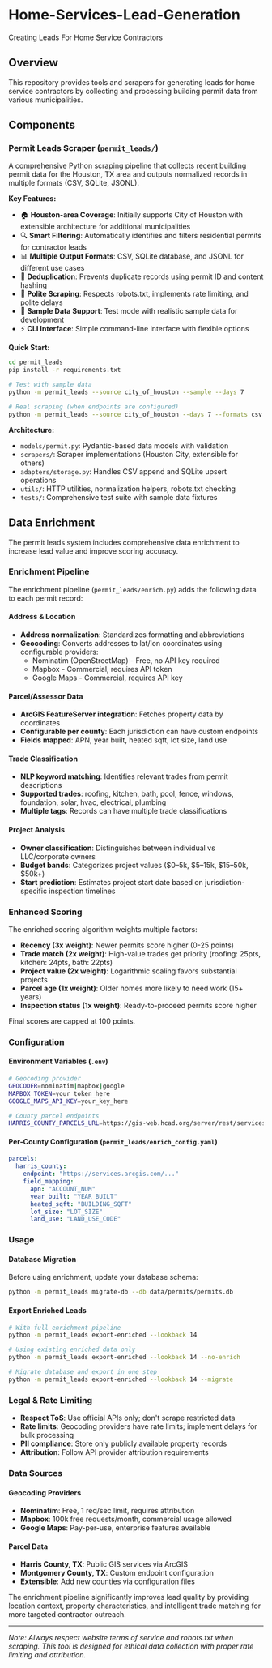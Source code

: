 # Home-Services-Lead-Generation

Creating Leads For Home Service Contractors

## Overview

This repository provides tools and scrapers for generating leads for home service contractors by collecting and processing building permit data from various municipalities.

## Components

### Permit Leads Scraper (`permit_leads/`)

A comprehensive Python scraping pipeline that collects recent building permit data for the Houston, TX area and outputs normalized records in multiple formats (CSV, SQLite, JSONL).

**Key Features:**
- 🏠 **Houston-area Coverage**: Initially supports City of Houston with extensible architecture for additional municipalities
- 🔍 **Smart Filtering**: Automatically identifies and filters residential permits for contractor leads
- 📊 **Multiple Output Formats**: CSV, SQLite database, and JSONL for different use cases
- 🔄 **Deduplication**: Prevents duplicate records using permit ID and content hashing
- 🤖 **Polite Scraping**: Respects robots.txt, implements rate limiting, and polite delays
- 🧪 **Sample Data Support**: Test mode with realistic sample data for development
- ⚡ **CLI Interface**: Simple command-line interface with flexible options

**Quick Start:**
```bash
cd permit_leads
pip install -r requirements.txt

# Test with sample data
python -m permit_leads --source city_of_houston --sample --days 7

# Real scraping (when endpoints are configured)
python -m permit_leads --source city_of_houston --days 7 --formats csv sqlite
```

**Architecture:**
- `models/permit.py`: Pydantic-based data models with validation
- `scrapers/`: Scraper implementations (Houston City, extensible for others)
- `adapters/storage.py`: Handles CSV append and SQLite upsert operations
- `utils/`: HTTP utilities, normalization helpers, robots.txt checking
- `tests/`: Comprehensive test suite with sample data fixtures

## Data Enrichment

The permit leads system includes comprehensive data enrichment to increase lead value and improve scoring accuracy.

### Enrichment Pipeline

The enrichment pipeline (`permit_leads/enrich.py`) adds the following data to each permit record:

#### Address & Location
- **Address normalization**: Standardizes formatting and abbreviations
- **Geocoding**: Converts addresses to lat/lon coordinates using configurable providers:
  - Nominatim (OpenStreetMap) - Free, no API key required
  - Mapbox - Commercial, requires API token
  - Google Maps - Commercial, requires API key

#### Parcel/Assessor Data
- **ArcGIS FeatureServer integration**: Fetches property data by coordinates
- **Configurable per county**: Each jurisdiction can have custom endpoints
- **Fields mapped**: APN, year built, heated sqft, lot size, land use

#### Trade Classification
- **NLP keyword matching**: Identifies relevant trades from permit descriptions
- **Supported trades**: roofing, kitchen, bath, pool, fence, windows, foundation, solar, hvac, electrical, plumbing
- **Multiple tags**: Records can have multiple trade classifications

#### Project Analysis
- **Owner classification**: Distinguishes between individual vs LLC/corporate owners
- **Budget bands**: Categorizes project values ($0–5k, $5–15k, $15–50k, $50k+)
- **Start prediction**: Estimates project start date based on jurisdiction-specific inspection timelines

### Enhanced Scoring

The enriched scoring algorithm weights multiple factors:

- **Recency (3x weight)**: Newer permits score higher (0-25 points)
- **Trade match (2x weight)**: High-value trades get priority (roofing: 25pts, kitchen: 24pts, bath: 22pts)
- **Project value (2x weight)**: Logarithmic scaling favors substantial projects
- **Parcel age (1x weight)**: Older homes more likely to need work (15+ years)
- **Inspection status (1x weight)**: Ready-to-proceed permits score higher

Final scores are capped at 100 points.

### Configuration

#### Environment Variables (`.env`)
```bash
# Geocoding provider
GEOCODER=nominatim|mapbox|google
MAPBOX_TOKEN=your_token_here
GOOGLE_MAPS_API_KEY=your_key_here

# County parcel endpoints
HARRIS_COUNTY_PARCELS_URL=https://gis-web.hcad.org/server/rest/services/...
```

#### Per-County Configuration (`permit_leads/enrich_config.yaml`)
```yaml
parcels:
  harris_county:
    endpoint: "https://services.arcgis.com/..."
    field_mapping:
      apn: "ACCOUNT_NUM"
      year_built: "YEAR_BUILT"
      heated_sqft: "BUILDING_SQFT"
      lot_size: "LOT_SIZE"
      land_use: "LAND_USE_CODE"
```

### Usage

#### Database Migration
Before using enrichment, update your database schema:
```bash
python -m permit_leads migrate-db --db data/permits/permits.db
```

#### Export Enriched Leads
```bash
# With full enrichment pipeline
python -m permit_leads export-enriched --lookback 14

# Using existing enriched data only
python -m permit_leads export-enriched --lookback 14 --no-enrich

# Migrate database and export in one step
python -m permit_leads export-enriched --lookback 14 --migrate
```

### Legal & Rate Limiting

- **Respect ToS**: Use official APIs only; don't scrape restricted data
- **Rate limits**: Geocoding providers have rate limits; implement delays for bulk processing
- **PII compliance**: Store only publicly available property records
- **Attribution**: Follow API provider attribution requirements

### Data Sources

#### Geocoding Providers
- **Nominatim**: Free, 1 req/sec limit, requires attribution
- **Mapbox**: 100k free requests/month, commercial usage allowed
- **Google Maps**: Pay-per-use, enterprise features available

#### Parcel Data
- **Harris County, TX**: Public GIS services via ArcGIS
- **Montgomery County, TX**: Custom endpoint configuration
- **Extensible**: Add new counties via configuration files

The enrichment pipeline significantly improves lead quality by providing location context, property characteristics, and intelligent trade matching for more targeted contractor outreach.

---

*Note: Always respect website terms of service and robots.txt when scraping. This tool is designed for ethical data collection with proper rate limiting and attribution.*
